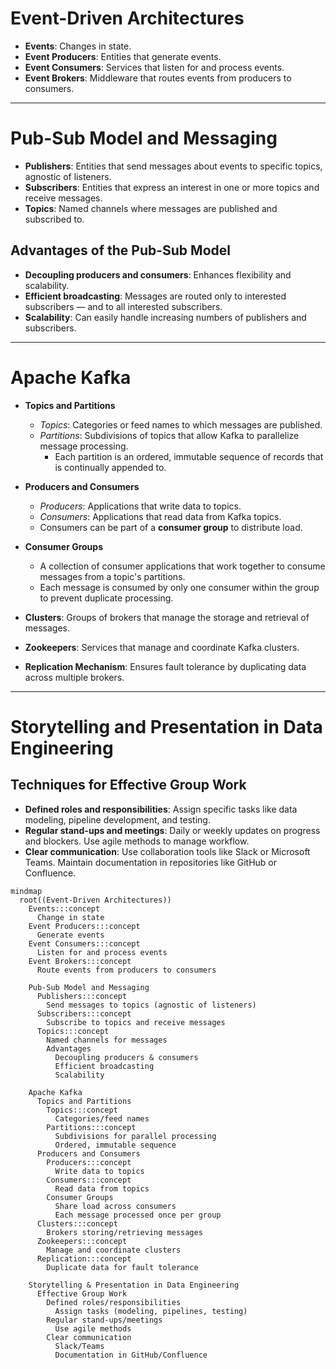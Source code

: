 # Event-Driven Architectures

- **Events**: Changes in state.  
- **Event Producers**: Entities that generate events.  
- **Event Consumers**: Services that listen for and process events.  
- **Event Brokers**: Middleware that routes events from producers to consumers.  

---

# Pub-Sub Model and Messaging

- **Publishers**: Entities that send messages about events to specific topics, agnostic of listeners.  
- **Subscribers**: Entities that express an interest in one or more topics and receive messages.  
- **Topics**: Named channels where messages are published and subscribed to.  

## Advantages of the Pub-Sub Model

- **Decoupling producers and consumers**: Enhances flexibility and scalability.  
- **Efficient broadcasting**: Messages are routed only to interested subscribers — and to all interested subscribers.  
- **Scalability**: Can easily handle increasing numbers of publishers and subscribers.  

---

# Apache Kafka

- **Topics and Partitions**  
  - *Topics*: Categories or feed names to which messages are published.  
  - *Partitions*: Subdivisions of topics that allow Kafka to parallelize message processing.  
    - Each partition is an ordered, immutable sequence of records that is continually appended to.  

- **Producers and Consumers**  
  - *Producers*: Applications that write data to topics.  
  - *Consumers*: Applications that read data from Kafka topics.  
  - Consumers can be part of a **consumer group** to distribute load.

- **Consumer Groups**  
  - A collection of consumer applications that work together to consume messages from a topic's partitions.  
  - Each message is consumed by only one consumer within the group to prevent duplicate processing.  

- **Clusters**: Groups of brokers that manage the storage and retrieval of messages.  

- **Zookeepers**: Services that manage and coordinate Kafka clusters.  

- **Replication Mechanism**: Ensures fault tolerance by duplicating data across multiple brokers.  

---

# Storytelling and Presentation in Data Engineering

## Techniques for Effective Group Work

- **Defined roles and responsibilities**: Assign specific tasks like data modeling, pipeline development, and testing.  
- **Regular stand-ups and meetings**: Daily or weekly updates on progress and blockers. Use agile methods to manage workflow.  
- **Clear communication**: Use collaboration tools like Slack or Microsoft Teams. Maintain documentation in repositories like GitHub or Confluence.  


```mermaid
mindmap
  root((Event-Driven Architectures))
    Events:::concept
      Change in state
    Event Producers:::concept
      Generate events
    Event Consumers:::concept
      Listen for and process events
    Event Brokers:::concept
      Route events from producers to consumers

    Pub-Sub Model and Messaging
      Publishers:::concept
        Send messages to topics (agnostic of listeners)
      Subscribers:::concept
        Subscribe to topics and receive messages
      Topics:::concept
        Named channels for messages
        Advantages
          Decoupling producers & consumers
          Efficient broadcasting
          Scalability

    Apache Kafka
      Topics and Partitions
        Topics:::concept
          Categories/feed names
        Partitions:::concept
          Subdivisions for parallel processing
          Ordered, immutable sequence
      Producers and Consumers
        Producers:::concept
          Write data to topics
        Consumers:::concept
          Read data from topics
        Consumer Groups
          Share load across consumers
          Each message processed once per group
      Clusters:::concept
        Brokers storing/retrieving messages
      Zookeepers:::concept
        Manage and coordinate clusters
      Replication:::concept
        Duplicate data for fault tolerance

    Storytelling & Presentation in Data Engineering
      Effective Group Work
        Defined roles/responsibilities
          Assign tasks (modeling, pipelines, testing)
        Regular stand-ups/meetings
          Use agile methods
        Clear communication
          Slack/Teams
          Documentation in GitHub/Confluence
